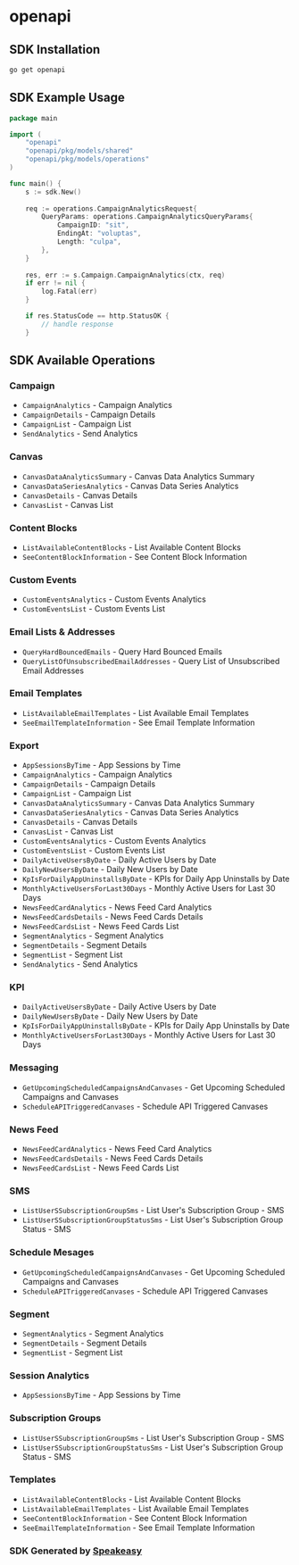 # openapi

<!-- Start SDK Installation -->
## SDK Installation

```bash
go get openapi
```
<!-- End SDK Installation -->

## SDK Example Usage
<!-- Start SDK Example Usage -->
```go
package main

import (
    "openapi"
    "openapi/pkg/models/shared"
    "openapi/pkg/models/operations"
)

func main() {
    s := sdk.New()
    
    req := operations.CampaignAnalyticsRequest{
        QueryParams: operations.CampaignAnalyticsQueryParams{
            CampaignID: "sit",
            EndingAt: "voluptas",
            Length: "culpa",
        },
    }
    
    res, err := s.Campaign.CampaignAnalytics(ctx, req)
    if err != nil {
        log.Fatal(err)
    }

    if res.StatusCode == http.StatusOK {
        // handle response
    }
```
<!-- End SDK Example Usage -->

<!-- Start SDK Available Operations -->
## SDK Available Operations

### Campaign

* `CampaignAnalytics` - Campaign Analytics
* `CampaignDetails` - Campaign Details
* `CampaignList` - Campaign List
* `SendAnalytics` - Send Analytics

### Canvas

* `CanvasDataAnalyticsSummary` - Canvas Data Analytics Summary
* `CanvasDataSeriesAnalytics` - Canvas Data Series Analytics
* `CanvasDetails` - Canvas Details
* `CanvasList` - Canvas List

### Content Blocks

* `ListAvailableContentBlocks` - List Available Content Blocks
* `SeeContentBlockInformation` - See Content Block Information

### Custom Events

* `CustomEventsAnalytics` - Custom Events Analytics
* `CustomEventsList` - Custom Events List

### Email Lists & Addresses

* `QueryHardBouncedEmails` - Query Hard Bounced Emails
* `QueryListOfUnsubscribedEmailAddresses` - Query List of Unsubscribed Email Addresses

### Email Templates

* `ListAvailableEmailTemplates` - List Available Email Templates
* `SeeEmailTemplateInformation` - See Email Template Information

### Export

* `AppSessionsByTime` - App Sessions by Time
* `CampaignAnalytics` - Campaign Analytics
* `CampaignDetails` - Campaign Details
* `CampaignList` - Campaign List
* `CanvasDataAnalyticsSummary` - Canvas Data Analytics Summary
* `CanvasDataSeriesAnalytics` - Canvas Data Series Analytics
* `CanvasDetails` - Canvas Details
* `CanvasList` - Canvas List
* `CustomEventsAnalytics` - Custom Events Analytics
* `CustomEventsList` - Custom Events List
* `DailyActiveUsersByDate` - Daily Active Users by Date
* `DailyNewUsersByDate` - Daily New Users by Date
* `KpIsForDailyAppUninstallsByDate` - KPIs for Daily App Uninstalls by Date
* `MonthlyActiveUsersForLast30Days` - Monthly Active Users for Last 30 Days
* `NewsFeedCardAnalytics` - News Feed Card Analytics
* `NewsFeedCardsDetails` - News Feed Cards Details
* `NewsFeedCardsList` - News Feed Cards List
* `SegmentAnalytics` - Segment Analytics
* `SegmentDetails` - Segment Details
* `SegmentList` - Segment List
* `SendAnalytics` - Send Analytics

### KPI

* `DailyActiveUsersByDate` - Daily Active Users by Date
* `DailyNewUsersByDate` - Daily New Users by Date
* `KpIsForDailyAppUninstallsByDate` - KPIs for Daily App Uninstalls by Date
* `MonthlyActiveUsersForLast30Days` - Monthly Active Users for Last 30 Days

### Messaging

* `GetUpcomingScheduledCampaignsAndCanvases` - Get Upcoming Scheduled Campaigns and Canvases
* `ScheduleAPITriggeredCanvases` - Schedule API Triggered Canvases

### News Feed

* `NewsFeedCardAnalytics` - News Feed Card Analytics
* `NewsFeedCardsDetails` - News Feed Cards Details
* `NewsFeedCardsList` - News Feed Cards List

### SMS

* `ListUserSSubscriptionGroupSms` - List User's Subscription Group - SMS
* `ListUserSSubscriptionGroupStatusSms` - List User's  Subscription Group Status - SMS

### Schedule Mesages

* `GetUpcomingScheduledCampaignsAndCanvases` - Get Upcoming Scheduled Campaigns and Canvases
* `ScheduleAPITriggeredCanvases` - Schedule API Triggered Canvases

### Segment

* `SegmentAnalytics` - Segment Analytics
* `SegmentDetails` - Segment Details
* `SegmentList` - Segment List

### Session Analytics

* `AppSessionsByTime` - App Sessions by Time

### Subscription Groups

* `ListUserSSubscriptionGroupSms` - List User's Subscription Group - SMS
* `ListUserSSubscriptionGroupStatusSms` - List User's  Subscription Group Status - SMS

### Templates

* `ListAvailableContentBlocks` - List Available Content Blocks
* `ListAvailableEmailTemplates` - List Available Email Templates
* `SeeContentBlockInformation` - See Content Block Information
* `SeeEmailTemplateInformation` - See Email Template Information

<!-- End SDK Available Operations -->

### SDK Generated by [Speakeasy](https://docs.speakeasyapi.dev/docs/using-speakeasy/client-sdks)
